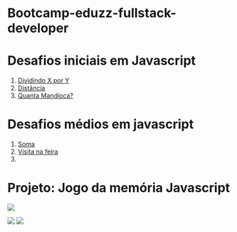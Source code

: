 # Bootcamp-eduzz-fullstack-developer


# Desafios iniciais em Javascript
<ol>
<li><a  href = "javascript/desafios/Dividindo X por Y.js">Dividindo X por Y</a></li>
<li><a href = "javascript/desafios/distancia.js">Distância</a></li>
<li><a href = "javascript/desafios/quantamandioca.js">Quanta Mandioca?</a></li>
</ol>

# Desafios médios em javascript
<ol>
<li><a  href = "javascript/desafios/soma.js">Soma</a></li>
<li><a href = "javascript/desafios/Visita na feira.js">Visita na feira</a></li>
<li><a href = "javascript/desafios/"></a></li>
</ol>

# Projeto: Jogo da memória Javascript


<img src = "preview.gif">

<a href = "github.com/nivandosoares/javscript-memory-game"><img src = "https://img.shields.io/badge/GitHub-100000?style=for-the-badge&logo=github&logoColor=white"></a>
<a href = "javascript-memory-game.vercel.app"><img src = "https://img.shields.io/badge/Vercel-000000?style=for-the-badge&logo=vercel&logoColor=white"></a>

